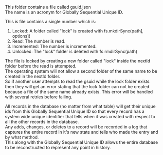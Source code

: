 This folder contains a file called gsuid.json  
The name is an acronym for Globally Sequential Unique ID.  

This is file contains a single number which is:  
1. Locked: A folder called "lock" is created with fs.mkdirSync(path[, options])  
2. Read: The number is read.  
3. Incremented: The number is incremented.  
4. Unlocked: The "lock" folder is deleted with fs.rmdirSync(path)  

The file is locked by creating a new folder called "lock" inside the nextId folder before the read is attempted.  
The operating system will not allow a second folder of the same name to be created in the nextId folder.  
So if another user attempts to read the gsuid while the lock folder exists then they will get an error stating that the lock folder can not be created because a file of the same name already exists. This error will be handled with several retries before failing.  

All records in the database (no matter from what table) will get their unique ids from this Globally Sequential Unique ID so that every record has a system wide unique identifier that tells when it was created with respect to all the other records in the database.  
Any adds, changes, or deletes to a record will be recorded in a log that captures the entire record in it's new state and tells who made the entry and by what method.  
This along with the Globally Sequential Unique ID allows the entire database to be reconstructed to represent any point in history.  
